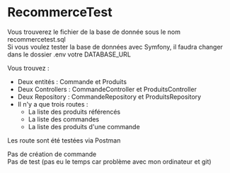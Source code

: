 ﻿# RecommerceTest


Vous trouverez le fichier de la base de donnée sous le nom recommercetest.sql <br> Si vous voulez tester la base de données avec Symfony, il faudra changer dans le dossier .env votre DATABASE_URL

Vous trouvez :

- Deux entités : Commande et Produits
- Deux Controllers : CommandeController et ProduitsController
- Deux Repository : CommandeRepository et ProduitsRepository
- Il n'y a que trois routes :
    - La liste des produits référencés
    - La liste des commandes
    - La liste des produits d'une commande

Les route sont été testées via Postman <br>

Pas de création de commande <br>
Pas de test (pas eu le temps car problème avec mon ordinateur et git)
